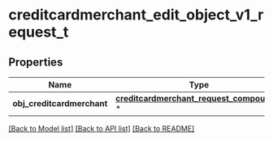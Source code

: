 # creditcardmerchant_edit_object_v1_request_t

## Properties
Name | Type | Description | Notes
------------ | ------------- | ------------- | -------------
**obj_creditcardmerchant** | [**creditcardmerchant_request_compound_t**](creditcardmerchant_request_compound.md) \* |  | 

[[Back to Model list]](../README.md#documentation-for-models) [[Back to API list]](../README.md#documentation-for-api-endpoints) [[Back to README]](../README.md)


